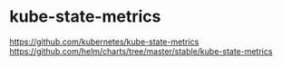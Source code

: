 # kube-state-metrics

https://github.com/kubernetes/kube-state-metrics
https://github.com/helm/charts/tree/master/stable/kube-state-metrics
